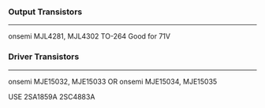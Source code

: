 ### Output Transistors
---
onsemi MJL4281, MJL4302 
TO-264
Good for 71V

### Driver Transistors
---
onsemi MJE15032, MJE15033
OR
onsemi MJE15034, MJE15035

USE
2SA1859A 2SC4883A